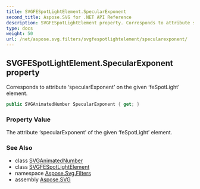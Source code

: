 ```yaml
---
title: SVGFESpotLightElement.SpecularExponent
second_title: Aspose.SVG for .NET API Reference
description: SVGFESpotLightElement property. Corresponds to attribute specularExponent on the given feSpotLight element
type: docs
weight: 50
url: /net/aspose.svg.filters/svgfespotlightelement/specularexponent/
---
```

## SVGFESpotLightElement.SpecularExponent property

Corresponds to attribute ‘specularExponent’ on the given ‘feSpotLight’ element.

```csharp
public SVGAnimatedNumber SpecularExponent { get; }
```

### Property Value

The attribute ‘specularExponent’ of the given ‘feSpotLight’ element.

### See Also

* class [SVGAnimatedNumber](../../../aspose.svg.datatypes/svganimatednumber/)
* class [SVGFESpotLightElement](../)
* namespace [Aspose.Svg.Filters](../../svgfespotlightelement/)
* assembly [Aspose.SVG](../../../)
